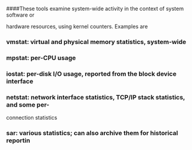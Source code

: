 
####These tools examine system-wide activity in the context of system software or

hardware resources, using kernel counters. Examples are
   ### vmstat: virtual and physical memory statistics, system-wide
   ### mpstat: per-CPU usage
   ### iostat: per-disk I/O usage, reported from the block device interface
   ### netstat: network interface statistics, TCP/IP stack statistics, and some per-
connection statistics
   ### sar: various statistics; can also archive them for historical reportin
